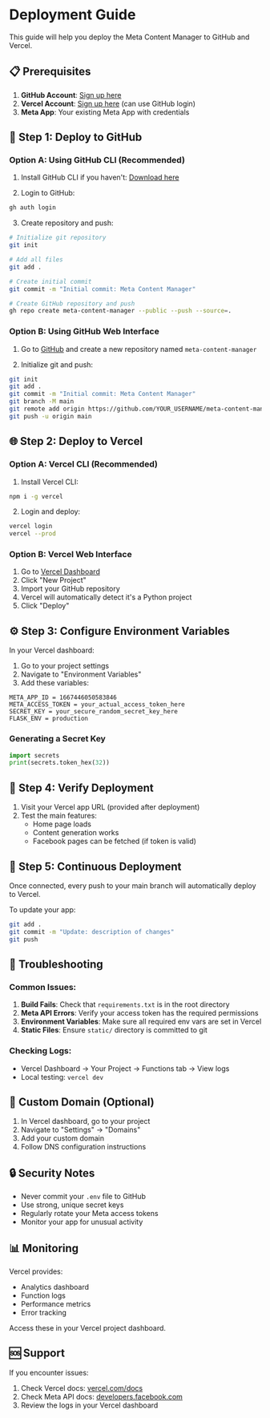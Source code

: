 # Deployment Guide

This guide will help you deploy the Meta Content Manager to GitHub and Vercel.

## 📋 Prerequisites

1. **GitHub Account**: [Sign up here](https://github.com)
2. **Vercel Account**: [Sign up here](https://vercel.com) (can use GitHub login)
3. **Meta App**: Your existing Meta App with credentials

## 🚀 Step 1: Deploy to GitHub

### Option A: Using GitHub CLI (Recommended)

1. Install GitHub CLI if you haven't: [Download here](https://cli.github.com/)

2. Login to GitHub:
```bash
gh auth login
```

3. Create repository and push:
```bash
# Initialize git repository
git init

# Add all files
git add .

# Create initial commit
git commit -m "Initial commit: Meta Content Manager"

# Create GitHub repository and push
gh repo create meta-content-manager --public --push --source=.
```

### Option B: Using GitHub Web Interface

1. Go to [GitHub](https://github.com) and create a new repository named `meta-content-manager`

2. Initialize git and push:
```bash
git init
git add .
git commit -m "Initial commit: Meta Content Manager"
git branch -M main
git remote add origin https://github.com/YOUR_USERNAME/meta-content-manager.git
git push -u origin main
```

## 🌐 Step 2: Deploy to Vercel

### Option A: Vercel CLI (Recommended)

1. Install Vercel CLI:
```bash
npm i -g vercel
```

2. Login and deploy:
```bash
vercel login
vercel --prod
```

### Option B: Vercel Web Interface

1. Go to [Vercel Dashboard](https://vercel.com/dashboard)
2. Click "New Project"
3. Import your GitHub repository
4. Vercel will automatically detect it's a Python project
5. Click "Deploy"

## ⚙️ Step 3: Configure Environment Variables

In your Vercel dashboard:

1. Go to your project settings
2. Navigate to "Environment Variables"
3. Add these variables:

```
META_APP_ID = 1667446050583846
META_ACCESS_TOKEN = your_actual_access_token_here
SECRET_KEY = your_secure_random_secret_key_here
FLASK_ENV = production
```

### Generating a Secret Key

```python
import secrets
print(secrets.token_hex(32))
```

## 🔧 Step 4: Verify Deployment

1. Visit your Vercel app URL (provided after deployment)
2. Test the main features:
   - Home page loads
   - Content generation works
   - Facebook pages can be fetched (if token is valid)

## 🔄 Step 5: Continuous Deployment

Once connected, every push to your main branch will automatically deploy to Vercel.

To update your app:
```bash
git add .
git commit -m "Update: description of changes"
git push
```

## 🐛 Troubleshooting

### Common Issues:

1. **Build Fails**: Check that `requirements.txt` is in the root directory
2. **Meta API Errors**: Verify your access token has the required permissions
3. **Environment Variables**: Make sure all required env vars are set in Vercel
4. **Static Files**: Ensure `static/` directory is committed to git

### Checking Logs:

- Vercel Dashboard → Your Project → Functions tab → View logs
- Local testing: `vercel dev`

## 📱 Custom Domain (Optional)

1. In Vercel dashboard, go to your project
2. Navigate to "Settings" → "Domains"
3. Add your custom domain
4. Follow DNS configuration instructions

## 🔒 Security Notes

- Never commit your `.env` file to GitHub
- Use strong, unique secret keys
- Regularly rotate your Meta access tokens
- Monitor your app for unusual activity

## 📊 Monitoring

Vercel provides:
- Analytics dashboard
- Function logs
- Performance metrics
- Error tracking

Access these in your Vercel project dashboard.

## 🆘 Support

If you encounter issues:

1. Check Vercel docs: [vercel.com/docs](https://vercel.com/docs)
2. Check Meta API docs: [developers.facebook.com](https://developers.facebook.com)
3. Review the logs in your Vercel dashboard
